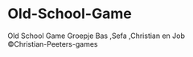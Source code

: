 # Old-School-Game
Old School Game Groepje Bas ,Sefa ,Christian en Job
<br>
©Christian-Peeters-games
